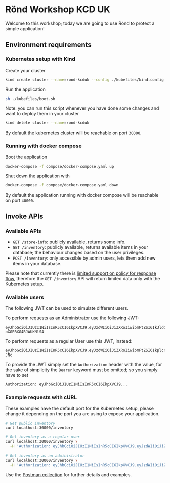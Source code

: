 # Rönd Workshop KCD UK

Welcome to this workshop; today we are going to use Rönd to protect a simple application!

## Environment requirements

### Kubernetes setup with Kind

Create your cluster

```sh
kind create cluster --name=rond-kcduk --config ./kubefiles/kind.config.yaml
```
Run the application

```sh
sh ./kubefiles/boot.sh
```

Note: you can run this script whenever you have done some changes and want to deploy them in your cluster

```sh
kind delete cluster --name=rond-kcduk
```

By default the kubernetes cluster will be reachable on port `30000`.

### Running with docker compose

Boot the application

```sh
docker-compose -f compose/docker-compose.yaml up
```

Shut down the application with

```sh
docker-compose -f compose/docker-compose.yaml down
```

By default the application running with docker compose will be reachable on port `40000`.

## Invoke APIs

### Available APIs

- `GET /store-info`: publicly available, returns some info.
- `GET /inventory`: publicly available, returns available items in your database; the behaviour changes based on the user privileges.
- `POST /inventory`: only accessible by admin users, lets them add new items in your database.

Please note that currently there is [limited support on policy for response flow](https://github.com/rond-authz/rond/issues/113), therefore the `GET /inventory` API will return limited data only with the Kubernetes setup.

### Available users

The following JWT can be used to simulate different users.

To perform requests as an Administrator use the following JWT:

```
eyJhbGciOiJIUzI1NiIsInR5cCI6IkpXVCJ9.eyJzdWIiOiJiZXRoIiwibmFtZSI6IkJldGggU21pdGgiLCJpYXQiOjE1MTYyMzkwMjIsInJvbGUiOiJhZG1pbiJ9.M_Fe4mtcHCDtmd1CEnPgGo2cY-oXGPBXG4RJAUKNlS4
```

To perform requests as a regular User use this JWT, instead:

```
eyJhbGciOiJIUzI1NiIsInR5cCI6IkpXVCJ9.eyJzdWIiOiJiZXRoIiwibmFtZSI6IkplcnJ5IFNtaXRoIiwiaWF0IjoxNTE2MjM5MDIyLCJyb2xlIjoidXNlciJ9.LjI6XBWM0z94eUP0NLiRqlXPSzorsOnJ7J8jPfN-JNc
```

To provide the JWT simply set the `Authorization` header with the value, for the sake of simplicity the `Bearer` keyword must be omitted; so you simply have to set

```
Authorization: eyJhbGciOiJIUzI1NiIsInR5cCI6IkpXVCJ9...
```

### Example requests with cURL

These examples have the default port for the Kubernetes setup, please change it depending on the port you are using to expose your application.

```sh
# Get public inventory
curl localhost:30000/inventory

# Get inventory as a regular user
curl localhost:30000/inventory \
  -H 'Authorization: eyJhbGciOiJIUzI1NiIsInR5cCI6IkpXVCJ9.eyJzdWIiOiJiZXRoIiwibmFtZSI6IkplcnJ5IFNtaXRoIiwiaWF0IjoxNTE2MjM5MDIyLCJyb2xlIjoidXNlciJ9.LjI6XBWM0z94eUP0NLiRqlXPSzorsOnJ7J8jPfN-JNc'

# Get inventory as an administrator
curl localhost:30000/inventory \
  -H 'Authorization: eyJhbGciOiJIUzI1NiIsInR5cCI6IkpXVCJ9.eyJzdWIiOiJiZXRoIiwibmFtZSI6IkJldGggU21pdGgiLCJpYXQiOjE1MTYyMzkwMjIsInJvbGUiOiJhZG1pbiJ9.M_Fe4mtcHCDtmd1CEnPgGo2cY-oXGPBXG4RJAUKNlS4'
```

Use the [Postman collection](./postman_collection.json) for further details and examples.
